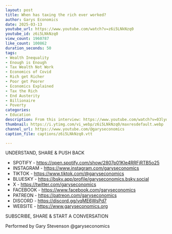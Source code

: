 ```yaml
---
layout: post
title: When has taxing the rich ever worked?
author: Garys Economics
date: 2025-03-13
youtube_url: https://www.youtube.com/watch?v=z6i5LNkNzq0
youtube_id: z6i5LNkNzq0
view_count: 1960787
like_count: 100862
duration_seconds: 50
tags:
- Wealth Inequality
- Enough is Enough
- Tax Wealth Not Work
- Economics of Covid
- Rich get Richer
- Poor get Poorer
- Economics Explained
- Tax the Rich
- End Austerity
- Billionaire
- Poverty
categories:
- Education
description: From this interview: https://www.youtube.com/watch?v=03lydX8XHF4&ab_channel=PiersMorganUncensored
thumbnail: https://i.ytimg.com/vi_webp/z6i5LNkNzq0/maxresdefault.webp
channel_url: https://www.youtube.com/@garyseconomics
caption_file: captions/z6i5LNkNzq0.vtt

---
```


UNDERSTAND, SHARE & PUSH BACK

- SPOTIFY - https://open.spotify.com/show/2807p01KIe4RRFjRTB5o25
- INSTAGRAM  - https://www.instagram.com/garyseconomics
- TIKTOK - https://www.tiktok.com/@garyseconomics
- BLUESKY - https://bsky.app/profile/garyseconomics.bsky.social
- X - https://twitter.com/garyseconomics
- FACEBOOK - https://www.facebook.com/garyseconomics
- PATREON - https://patreon.com/garyseconomics
- DISCORD - https://discord.gg/vqME6WsPd7
- WEBSITE - https://www.garyseconomics.org

SUBSCRIBE, SHARE & START A CONVERSATION

Performed by Gary Stevenson
@garyseconomics
